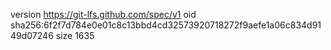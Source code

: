 version https://git-lfs.github.com/spec/v1
oid sha256:6f2f7d784e0e01c8c13bbd4cd32573920718272f9aefe1a06c834d9149d07246
size 1635
